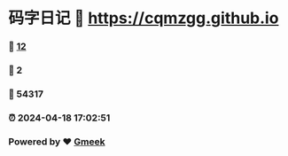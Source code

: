 # 码字日记 :link: https://cqmzgg.github.io 
### :page_facing_up: [12](https://cqmzgg.github.io/tag.html) 
### :speech_balloon: 2 
### :hibiscus: 54317 
### :alarm_clock: 2024-04-18 17:02:51 
### Powered by :heart: [Gmeek](https://github.com/Meekdai/Gmeek)
